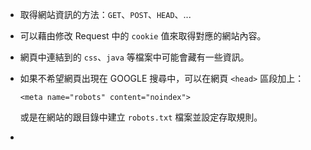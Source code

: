 
- 取得網站資訊的方法：`GET`、`POST`、`HEAD`、...

- 可以藉由修改 Request 中的 `cookie` 值來取得對應的網站內容。

- 網頁中連結到的 `css`、`java` 等檔案中可能會藏有一些資訊。

- 如果不希望網頁出現在 GOOGLE 搜尋中，可以在網頁 `<head>` 區段加上：
    ```    
    <meta name="robots" content="noindex">
    ```
    或是在網站的跟目錄中建立 `robots.txt` 檔案並設定存取規則。
- 
